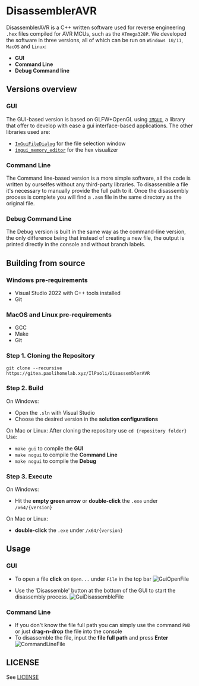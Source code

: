 # DisassemblerAVR
DisassemblerAVR is a C++ written software used for reverse engineering `.hex` files compiled for AVR MCUs, such as the `ATmega328P`.
We developed the software in three versions, all of which can be run on `Windows 10/11`, `MacOS` and `Linux`:

 - **GUI**
 - **Command Line**
 - **Debug Command line**
 
## Versions overview
### GUI
 The GUI-based version is based on GLFW+OpenGL using [`IMGUI`](https://github.com/ocornut/imgui), a library that offer to develop with ease a gui interface-based applications. 
The other libraries used are:
 - [`ImGuiFileDialog`](https://github.com/aiekick/ImGuiFileDialog) for the file selection window
 - [`imgui_memory_editor`](https://github.com/ocornut/imgui_club) for the hex visualizer
 
### Command Line
The Command line-based version is a more simple software, all the code is written by ourselfes without any third-party libraries. 
To disassemble a file it's necessary to manually provide the full path to it.
Once the disassembly process is complete you will find a `.asm` file in the same directory as the original file.

### Debug Command Line
The Debug version is built in the same way as the command-line version, the only difference being that instead of creating a new file, the output is printed directly in the console and without branch labels.

## Building from source
### Windows pre-requirements

 - Visual Studio 2022 with C++ tools installed
 - Git
### MacOS and Linux pre-requirements
 
 - GCC
 - Make
 - Git

### Step 1.  Cloning the Repository

    git clone --recursive https://gitea.paolihomelab.xyz/IlPaoli/DisassemblerAVR
### Step 2. Build
On Windows: 

 - Open the `.sln` with Visual Studio
 - Choose the desired version in the **solution configurations** 

On Mac or Linux:
After cloning the repository use `cd {repository folder}`
Use:

 - `make gui`  to compile the **GUI**
 - `make nogui` to compile the **Command Line**
 - `make nogui` to compile the **Debug**

### Step 3. Execute
On Windows: 
 - Hit the **empty green arrow**  or **double-click** the `.exe` under `/x64/{version}`

On Mac or Linux:

 - **double-click** the `.exe` under `/x64/{version}`

## Usage
### GUI

 - To open a file **click** on `Open...` under `File` in the top bar
![GuiOpenFile](https://github.com/IlPaoli/DisassemblerAVR/assets/74500944/86e5ca1b-1d82-4294-be33-28f9f954591e)

 - Use the 'Disassemble' button at the bottom of the GUI to start the
   disassembly process.
![GuiDisassembleFile](https://github.com/IlPaoli/DisassemblerAVR/assets/74500944/9685e003-b108-4e68-8dbe-8859c205e2da)
### Command Line

 - If you don't know the file full path you can simply use the command
   `PWD` or just **drag-n-drop** the file into the console
 - To disassemble the file, input the **file full path** and press
   **Enter**
 ![CommandLineFile](https://github.com/IlPaoli/DisassemblerAVR/assets/74500944/07bc5aa8-229d-49e6-8722-c4f0b58b5d49)
 
 
## LICENSE
See [LICENSE](../LICENSE)
